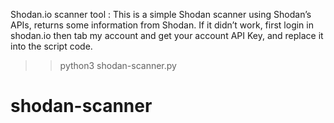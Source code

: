Shodan.io scanner tool :
This is a simple Shodan scanner using Shodan’s APIs, returns some information from Shodan.
If it didn’t work, first login in shodan.io then tab my account and get your account API Key, and
replace it into the script code.
>> python3 shodan-scanner.py




# shodan-scanner

